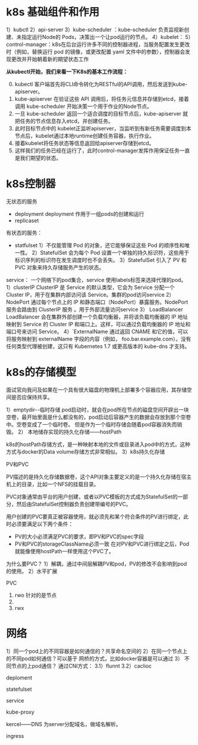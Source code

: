 # k8s 基础组件和作用

1）kubctl
2）api-server
3）kube-scheduler ：kube-scheduler 负责监视新创建、未指定运行Node的 Pods，决策出一个让pod运行的节点。
4）kubelet：
5）control-manager：k8s在后台运行许多不同的控制器进程，当服务配置发生更改时（例如，替换运行 pod 的镜像，或更改配置 yaml 文件中的参数），控制器会发现更改并开始朝着新的期望状态工作

**从kubectl开始，我们来看一下K8s的基本工作流程：**

0.  kubectl 客户端首先将CLI命令转化为RESTful的API调用，然后发送到kube-apiserver。
1.  kube-apiserver 在验证这些 API 调用后，将任务元信息并存储到etcd，接着调用 kube-scheduler 开始决策一个用于作业的Node节点。
2.  一旦 kube-scheduler 返回一个适合调度的目标节点后，kube-apiserver 就把任务的节点信息存入etcd，并创建任务。
3.  此时目标节点中的 kubelet正监听apiserver，当监听到有新任务需要调度到本节点后，kubelet通过本地runtime创建任务容器，执行作业。
4.  接着kubelet将任务状态等信息返回给apiserver存储到etcd。
5.  这样我们的任务已经在运行了，此时control-manager发挥作用保证任务一直是我们期望的状态。



# k8s控制器

无状态的服务
-  deployment
deployment 作用于一组pods的创建和运行
- replicaset

有状态的服务：
- statfulset
1）不仅能管理 Pod 的对象，还它能够保证这些 Pod 的顺序性和唯一性。
2）StatefulSet 会为每个 Pod 设置一个单独的持久标识符，这些用于标识序列的标识符在发生调度时也不会丢失。
3）StatefulSet 引入了 PV 和 PVC 对象来持久存储服务产生的状态。

service： 一个网络下的pod集合，service 使用labels标签来选择代理的pod。
1）clusterIP
 ClusterIP 是 Service 的默认类型，它会为 Service 分配一个 Cluster IP，用于在集群内部访问该 Service。集群的pod访问service
2）NodePort
通过每个节点上的 IP 和静态端口（NodePort）暴露服务。NodePort 服务会路由到 ClusterIP 服务
。用于外部流量访问service
3） LoadBalancer
LoadBalancer 会在集群外部创建一个负载均衡器，并将该负载均衡器的 IP 地址映射到 Service 的 Cluster IP 和端口上。这样，可以通过负载均衡器的 IP 地址和端口号来访问 Service。
4）`ExternalName
通过返回 CNAME 和它的值，可以将服务映射到 externalName 字段的内容（例如， foo.bar.example.com）。没有任何类型代理被创建，这只有 Kubernetes 1.7 或更高版本的 kube-dns 才支持。

# k8s的存储模型

面试官向我问及如果在一个具有很大磁盘的物理机上部署多个容器应用，其存储空间是否应保持共享。

1）emptydir--临时存储
	pod启动时，就会在pod所在节点的磁盘空间开辟出一块空卷，最开始里面是什么都没有的，pod启动后容器产生的数据会存放到那个空卷中。空卷变成了一个临时卷。
	但是作为一个临时存储会随着pod容器消失而销毁。
2） 本地储存实现的持久化存储——hostPath

k8s的hostPath存储方式，是一种映射本地的文件或目录进入pod中的方式，这种方式与docker的Data volume存储方式非常相似。
3）k8s持久化存储

PV和PVC

PV描述的是持久化存储数据卷，这个API对象主要定义的是一个持久化存储在宿主机上的目录，比如一个NFS的挂载目录。

PVC对象通常由平台的用户创建，或者以PVC模板的方式成为StatefulSet的一部分，然后由StatefulSet控制器负责创建带编号的PVC。

用户创建的PVC要真正被容器使用，就必须先和某个符合条件的PV进行绑定，此时必须要满足以下两个条件：

-   PV的大小必须满足PVC的要求，即PV和PVC的spec字段
-   PV和PVC的storageClassName必须一致
在对PV和PVC进行绑定之后，Pod就能像使用hostPath一样使用这个PVC了。

为什么要PVC？
1）解耦，通过中间层解耦PV和pod，PV的修改不会影响到pod的使用。
2）水平扩展

PVC 
1) rwo  针对的是节点
2) 
3) rwx 


# 网络




1）同一个pod上的不同容器是如何通信的？共享命名空间的
2）在同一个节点上的不同pod如何通信？可以基于 网桥的方式，比如docker容器是可以通过
3） 不同节点的上pod通信？
通过CNI方式：
3.1）flunnt
3.2）caclioc






deploment

statefulset

service

kube-proxy

kercel——DNS 为server分配域名，做域名解析。

ingress